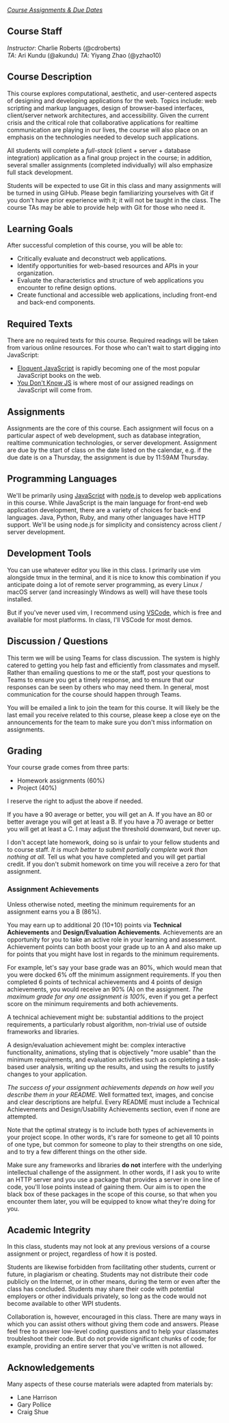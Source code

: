 *[Course Assignments & Due Dates](https://github.com/cs4241-20a/cs4241-20a.github.io/blob/main/cal.md)*

Course Staff
---
*Instructor*: Charlie Roberts (@cdroberts)  
*TA*: Ari Kundu (@akundu)
*TA*: Yiyang Zhao (@yzhao10)

Course Description
---

This course explores computational, aesthetic, and user-centered aspects of designing and developing applications for the web. 
Topics include: web scripting and markup languages, design of browser-based interfaces, client/server network architectures, and accessibility. Given the current crisis and the critical role that collaborative applications for realtime communication are playing in our lives, the course will also place on an emphasis on the technologies needed to develop such applications. 

All students will complete a *full-stack* (client + server + database integration) application as a final group project in the course; in addition, several smaller assignments (completed individually) will also emphasize full stack development.

Students will be expected to use Git in this class and many assignments will be turned in using GiHub. Please begin familiarizing yourselves with 
Git if you don't have prior experience with it; it will not be taught in the class. The course TAs may be able to provide help with Git for those who need it.

Learning Goals
---

After successful completion of this course, you will be able to:

- Critically evaluate and deconstruct web applications.
- Identify opportunities for web-based resources and APIs in your organization.
- Evaluate the characteristics and structure of web applications you encounter to refine design options.
- Create functional and accessible web applications, including front-end and back-end components.

Required Texts
---
There are no required texts for this course. Required readings will be taken from various online resources. For those who can't wait to start digging into JavaScript:

- [Eloquent JavaScript](https://eloquentjavascript.net/) is rapidly becoming one of the most popular JavaScript books on the web.
- [You Don't Know JS](https://github.com/getify/You-Dont-Know-JS) is where most of our assigned readings on JavaScript will come from.

Assignments
---
Assignments are the core of this course. Each assignment will focus on a particular aspect of web development, such as database integration, realtime communication technologies, or server development. Assignment are due by the start of class on the date listed on the calendar, e.g. if the due date is on a Thursday, the assignment is due by 11:59AM Thursday.

Programming Languages
---

We'll be primarily using [JavaScript](https://developer.mozilla.org/en-US/docs/Web/JavaScript) with [node.js](http://nodejs.org/) to develop web applications in this course. While JavaScript is the main language for front-end web application development, there are a variety of choices for back-end languages. Java, Python, Ruby, and many other languages have HTTP support. 
We'll be using node.js for simplicity and consistency across client / server development.

Development Tools
---
You can use whatever editor you like in this class. I primarily use vim alongside tmux in the terminal, and it is nice to know this combination if you anticipate doing a lot of remote server programming, as every Linux / macOS server (and increasingly Windows as well) will have these tools installed.

But if you've never used vim, I recommend using [VSCode](https://code.visualstudio.com), which is free and available for most platforms. In class, I'll VSCode for most demos.

Discussion / Questions
---
This term we will be using Teams for class discussion. The system is highly catered to getting you help fast and efficiently from classmates and myself. Rather than emailing questions to me or the staff, post your questions to Teams to ensure you get a timely response, and to ensure that our responses can be seen by others who may need them. In general, most communication for the course should happen through Teams.

You will be emailed a link to join the team for this course. It will likely be the last email you receive related to this course, please keep a close eye on the announcements for the team to make sure you don't miss information on assignments.

Grading
---

Your course grade comes from three parts:

- Homework assignments (60%)
- Project (40%)

I reserve the right to adjust the above if needed. 

If you have a 90 average or better, you will get an A. 
If you have an 80 or better average you will get at least a B. 
If you have a 70 average or better you will get at least a C. 
I may adjust the threshold downward, but never up.

I don't accept late homework, doing so is unfair to your fellow students and to course staff. 
*It is much better to submit partially complete work than nothing at all.* Tell us what you have completed and you will get partial credit.
If you don't submit homework on time you will receive a zero for that assignment. 

### Assignment Achievements

Unless otherwise noted, meeting the minimum requirements for an assignment earns you a B (86%).

You may earn up to additional 20 (10+10) points via __Technical Achievements__ and __Design/Evaluation Achievements__.
Achievements are an opportunity for you to take an active role in your learning and assessment.  Achievement points can both boost your grade up to an A and also make up for points that you might have lost in regards to the minimum requirements.

For example, let's say your base grade was an 80%, which would mean that you were docked 6% off the minimum assignment requirements. If you then completed 6 points of technical achievements and 4 points of design achievements, you would receive an 90% (A) on the assignment. *The maximum grade for any one assignment is 100%*, even if you get a perfect score on the minimum requirements and both achievements.

A technical achievement might be: substantial additions to the project requirements, a particularly robust algorithm, non-trivial use of outside frameworks and libraries.

A design/evaluation achievement might be: complex interactive functionality, animations, styling that is objectively "more usable" than the minimum requirements, and evaluation activities such as completing a task-based user analysis, writing up the results, and using the results to justify changes to your application.

*The success of your assignment achievements depends on how well you describe them in your README.*
Well formatted text, images, and concise and clear descriptions are helpful.
Every README must include a Technical Achievements and Design/Usability Achievements section, even if none are attempted.

Note that the optimal strategy is to include both types of achievements in your project scope.
In other words, it's rare for someone to get all 10 points of one type, but common for someone to play to their strengths on one side, and to try a few different things on the other side.

Make sure any frameworks and libraries **do not** interfere with the underlying intellectual challenge of the assignment. In other words, if I ask you to write an HTTP server and you use a package that provides a server in one line of code, you'll lose points instead of gaining them.
Our aim is to open the black box of these packages in the scope of this course, so that when you encounter them later, you will be equipped to know what they're doing for you.

Academic Integrity
---
In this class, students may not look at any previous versions of a course assignment or project, regardless of how it is posted. 

Students are likewise forbidden from facilitating other students, current or future, in plagiarism or cheating. 
Students may not distribute their code publicly on the Internet, or in other means, during the term or even after the class has concluded. 
Students may share their code with potential employers or other individuals privately, so long as the code would not become available to other WPI students.

Collaboration is, however, encouraged in this class. There are many ways in which you can assist others without giving them code and answers. Please feel free to answer low-level coding questions and to help your classmates troubleshoot their code. But do not provide significant chunks of code; for example, providing an entire server that you've written is not allowed.

Acknowledgements
---

Many aspects of these course materials were adapted from materials by:
- Lane Harrison
- Gary Pollice
- Craig Shue
